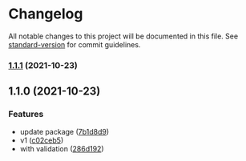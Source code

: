 # Changelog

All notable changes to this project will be documented in this file. See [standard-version](https://github.com/conventional-changelog/standard-version) for commit guidelines.

### [1.1.1](https://github.com/newdash/wasm-native-template/compare/v1.1.0...v1.1.1) (2021-10-23)

## 1.1.0 (2021-10-23)


### Features

* update package ([7b1d8d9](https://github.com/newdash/wasm-native-template/commit/7b1d8d9a07b27f4259f0d1fdd4f8881b60804436))
* v1 ([c02ceb5](https://github.com/newdash/wasm-native-template/commit/c02ceb5a484a2b73b72279cc903ce2641357001d))
* with validation ([286d192](https://github.com/newdash/wasm-native-template/commit/286d19280b3aa2a36e7bb6bf15d201772dc4700b))
